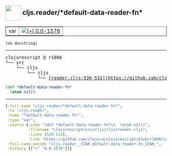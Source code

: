 ## <img width="48px" valign="middle" src="http://i.imgur.com/Hi20huC.png"> cljs.reader/\*default-data-reader-fn\*

 <table border="1">
<tr>
<td>var</td>
<td><a href="https://github.com/cljsinfo/api-refs/tree/0.0-1576"><img valign="middle" alt="[+] 0.0-1576" src="https://img.shields.io/badge/+-0.0--1576-lightgrey.svg"></a> </td>
</tr>
</table>

 <samp>
</samp>

```
(no docstring)
```

---

 <pre>
clojurescript @ r1806
└── src
    └── cljs
        └── cljs
            └── <ins>[reader.cljs:530-531](https://github.com/clojure/clojurescript/blob/r1806/src/cljs/cljs/reader.cljs#L530-L531)</ins>
</pre>

```clj
(def *default-data-reader-fn*
  (atom nil))
```


---

```clj
{:full-name "cljs.reader/*default-data-reader-fn*",
 :ns "cljs.reader",
 :name "*default-data-reader-fn*",
 :type "var",
 :source {:code "(def *default-data-reader-fn*\n  (atom nil))",
          :filename "clojurescript/src/cljs/cljs/reader.cljs",
          :lines [530 531],
          :link "https://github.com/clojure/clojurescript/blob/r1806/src/cljs/cljs/reader.cljs#L530-L531"},
 :full-name-encode "cljs.reader__STAR_default-data-reader-fn_STAR_",
 :history [["+" "0.0-1576"]]}

```
